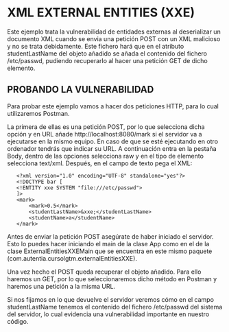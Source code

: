 # XML EXTERNAL ENTITIES (XXE)

Este ejemplo trata la vulnerabilidad de entidades externas al deserializar un documento XML cuando se envia una 
petición POST con un XML malicioso y no se trata debidamente. Este fichero hará que en el atributo studentLastName del 
objeto añadido se añada el contenido del fichero /etc/passwd, pudiendo recuperarlo al hacer una petición GET de dicho elemento.

## PROBANDO LA VULNERABILIDAD

Para probar este ejemplo vamos a hacer dos peticiones HTTP, para lo cual utilizaremos Postman.

La primera de ellas es una petición POST, por lo que selecciona dicha opción y en URL añade http://localhost:8080/mark si el servidor va a ejecutarse en la mismo equipo. En caso de que se esté ejecutando en 
otro ordenador tendrás que indicar su URL. A continuación entra en la pestaña Body, dentro de las opciones selecciona
 raw y en el  tipo de elemento selecciona text/xml. Después, en el campo de texto pega el XML:

```
   <?xml version="1.0" encoding="UTF-8" standalone="yes"?>
   <!DOCTYPE bar [
   <!ENTITY xxe SYSTEM "file:///etc/passwd">
   ]>
   <mark>
       <mark>0.5</mark>
       <studentLastName>&xxe;</studentLastName>
       <studentName>a</studentName>
   </mark>
```

Antes de enviar la petición POST asegúrate de haber iniciado el servidor. Esto lo puedes hacer iniciando el main de 
la clase App como en el de la clase ExternalEntitiesXXEMain que se encuentra en este mismo paquete (com.autentia.cursolgtm.externalEntitiesXXE).

Una vez hecho el POST queda recuperar el objeto añadido. Para ello haremos un GET, por lo que seleccionaremos dicho 
método en Postman y haremos una petición a la misma URL.

Si nos fijamos en lo que devuelve el servidor veremos cómo en el campo studentLastName tenemos el contenido del 
fichero /etc/passwd del sistema del servidor, lo cual evidencia una vulnerabilidad importante en nuestro código.

